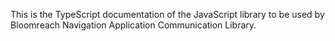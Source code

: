 This is the TypeScript documentation of the JavaScript library to be used by Bloomreach Navigation Application Communication Library.
